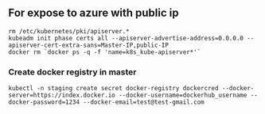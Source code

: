 ## For expose to azure with public ip

    rm /etc/kubernetes/pki/apiserver.*
    kubeadm init phase certs all --apiserver-advertise-address=0.0.0.0 --apiserver-cert-extra-sans=Master-IP,public-IP
    docker rm `docker ps -q -f 'name=k8s_kube-apiserver*'`
  
  ### Create docker registry in master 
  
    kubectl -n staging create secret docker-registry dockercred --docker-server=https://index.docker.io --docker-username=dockerhub_username --docker-password=1234 --docker-email=test@test-gmail.com
